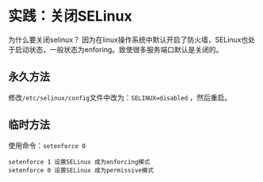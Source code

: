 # 实践：关闭SELinux

为什么要关闭selinux？ 因为在linux操作系统中默认开启了防火墙，SELinux也处于启动状态，一般状态为enforing。致使很多服务端口默认是关闭的。

## 永久方法

修改`/etc/selinux/config`文件中改为：`SELINUX=disabled` ，然后重启。

## 临时方法

使用命令：`setenforce 0`

```text
setenforce 1 设置SELinux 成为enforcing模式
setenforce 0 设置SELinux 成为permissive模式
```

